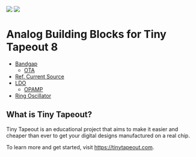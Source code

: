 ![](../../workflows/gds/badge.svg) ![](../../workflows/docs/badge.svg)

# Analog Building Blocks for Tiny Tapeout 8

- [Bandgap](https://devstdin.github.io/sky130artefacts_tt08/bmbg/bmbg/)
  - [OTA](https://devstdin.github.io/sky130artefacts_tt08/bmbg/bmbgota/)
- [Ref. Current Source](https://devstdin.github.io/sky130artefacts_tt08/vthref_tt/vthref/)
- [LDO](https://devstdin.github.io/sky130artefacts_tt08/ldo/ldo/)
  - [OPAMP](https://devstdin.github.io/sky130artefacts_tt08/ldo/ldoota/)
- [Ring Oscillator](https://devstdin.github.io/sky130artefacts_tt08/riosc/riosc/)

## What is Tiny Tapeout?

Tiny Tapeout is an educational project that aims to make it easier and cheaper than ever to get your digital designs manufactured on a real chip.

To learn more and get started, visit https://tinytapeout.com.

